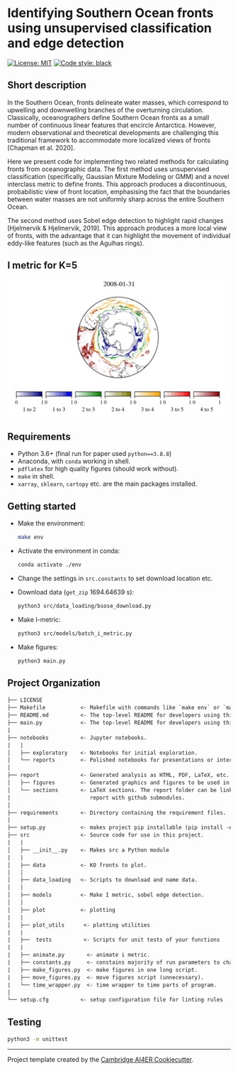 # Identifying Southern Ocean fronts using unsupervised classification and edge detection

 [![License: MIT](https://img.shields.io/badge/License-MIT-blue.svg)](https://opensource.org/licenses/MIT)
 <a href="https://github.com/psf/black"><img alt="Code style: black" src="https://img.shields.io/badge/code%20style-black-000000.svg"></a>

## Short description

In the Southern Ocean, fronts delineate water masses, which correspond to upwelling
and downwelling branches of the overturning circulation. Classically, oceanographers
define Southern Ocean fronts as a small number of continuous linear features that
encircle Antarctica. However, modern observational and theoretical developments are
challenging this traditional framework to accommodate more localized views of fronts
[Chapman et al. 2020].

Here we present code for implementing two related methods for calculating fronts from
oceanographic data. The first method uses unsupervised classification (specifically,
Gaussian Mixture Modeling or GMM) and a novel interclass metric to define fronts.
This approach produces a discontinuous, probabilistic view of front location,
emphasising the fact that the boundaries between water masses are not uniformly sharp
across the entire Southern Ocean.

The second method uses Sobel edge detection to highlight rapid changes [Hjelmervik & Hjelmervik, 2019].
This approach produces a more local view of fronts, with the advantage that it can highlight the movement
of individual eddy-like features (such as the Agulhas rings).

## I metric for K=5

![I metric for K=5](gifs/boundaries-k5.gif)


## Requirements

- Python 3.6+ (final run for paper used `python==3.8.8`)
- Anaconda, with `conda` working in shell.
- `pdflatex` for high quality figures (should work without).
- `make` in shell.
- `xarray`, `sklearn`, `cartopy` etc. are the main packages installed.

## Getting started

- Make the environment:

    ```bash
    make env
    ```

- Activate the environment in conda:

     ```bash
     conda activate ./env
     ```

- Change the settings in `src.constants` to set download location etc.

- Download data (`get_zip`  1694.64639 s):

   ```bash
   python3 src/data_loading/bsose_download.py
   ```

- Make I-metric:

   ```bash
   python3 src/models/batch_i_metric.py
   ```

- Make figures:
   ```bash
   python3 main.py
   ```

## Project Organization

```txt
├── LICENSE
├── Makefile           <- Makefile with commands like `make env` or `make `
├── README.md          <- The top-level README for developers using this project.
├── main.py            <- The top-level README for developers using this project.
|
├── notebooks          <- Jupyter notebooks. 
|   |
│   ├── exploratory    <- Notebooks for initial exploration.
│   └── reports        <- Polished notebooks for presentations or intermediate results.
│
├── report             <- Generated analysis as HTML, PDF, LaTeX, etc.
│   ├── figures        <- Generated graphics and figures to be used in reporting
│   └── sections       <- LaTeX sections. The report folder can be linked to your overleaf
|                         report with github submodules.
│
├── requirements       <- Directory containing the requirement files.
│
├── setup.py           <- makes project pip installable (pip install -e .) so src can be imported
├── src                <- Source code for use in this project.
|   |
│   ├── __init__.py    <- Makes src a Python module
|   |
│   ├── data           <- KO fronts to plot.
│   │
│   ├── data_loading   <- Scripts to download and name data.
│   │
│   ├── models         <- Make I metric, sobel edge detection.
│   │
│   ├── plot           <- plotting
|   |
│   ├── plot_utils      <- plotting utilities
|   |
|   ├──  tests          <- Scripts for unit tests of your functions
|   | 
|   ├── animate.py       <- animate i metric.
|   ├── constants.py     <- constains majority of run parameters to change.
|   ├── make_figures.py  <- make figures in one long script.
|   ├── move_figures.py  <- move figures script (unnecessary).
|   └── time_wrapper.py  <- time wrapper to time parts of program.
│
└── setup.cfg          <- setup configuration file for linting rules
```


## Testing

```bash
python3 -m unittest
```

---

Project template created by the
[Cambridge AI4ER Cookiecutter](https://github.com/ai4er-cdt/ai4er-cookiecutter).
